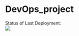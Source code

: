 # DevOps_project

Status of Last Deployment: <br>
<img src="https://github.com/DevOps_project/.github/workflows/ci-cd-pipeline.yml/badge.svg"><br>

